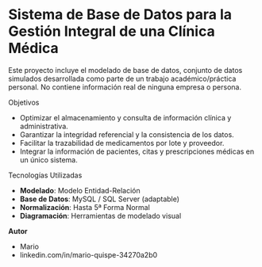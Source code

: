 # Sistema de Base de Datos para la Gestión Integral de una Clínica Médica

Este proyecto incluye el modelado de base de datos, conjunto de datos simulados desarrollada como parte de un trabajo académico/práctica personal.
No contiene información real de ninguna empresa o persona.

Objetivos
- Optimizar el almacenamiento y consulta de información clínica y administrativa.
- Garantizar la integridad referencial y la consistencia de los datos.
- Facilitar la trazabilidad de medicamentos por lote y proveedor.
- Integrar la información de pacientes, citas y prescripciones médicas en un único sistema.

Tecnologías Utilizadas
- **Modelado**: Modelo Entidad-Relación 
- **Base de Datos**: MySQL / SQL Server (adaptable)
- **Normalización**: Hasta 5ª Forma Normal 
- **Diagramación**: Herramientas de modelado visual

**Autor**
- Mario
- linkedin.com/in/mario-quispe-34270a2b0
